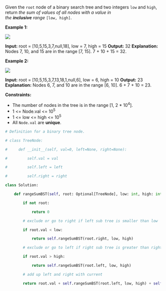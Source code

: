 Given the `root` node of a binary search tree and two integers `low` and `high`, return _the sum of values of all nodes with a value in the **inclusive** range_ `[low, high]`.

**Example 1:**

![](https://assets.leetcode.com/uploads/2020/11/05/bst1.jpg)

**Input:** root = [10,5,15,3,7,null,18], low = 7, high = 15
**Output:** 32
**Explanation:** Nodes 7, 10, and 15 are in the range [7, 15]. 7 + 10 + 15 = 32.

**Example 2:**

![](https://assets.leetcode.com/uploads/2020/11/05/bst2.jpg)

**Input:** root = [10,5,15,3,7,13,18,1,null,6], low = 6, high = 10
**Output:** 23
**Explanation:** Nodes 6, 7, and 10 are in the range [6, 10]. 6 + 7 + 10 = 23.

**Constraints:**

-   The number of nodes in the tree is in the range [1, 2 * 10<sup>4</sup>].
-   1 <= Node.val <= 10<sup>5</sup>
-   1 <= low <= high <= 10<sup>5</sup>
-   All `Node.val` are **unique**.
```python
# Definition for a binary tree node.

# class TreeNode:

#     def __init__(self, val=0, left=None, right=None):

#         self.val = val

#         self.left = left

#         self.right = right

class Solution:

    def rangeSumBST(self, root: Optional[TreeNode], low: int, high: int) -> int:

        if not root:

            return 0

        # exclude or go to right if left sub tree is smaller than low

        if root.val < low:

            return self.rangeSumBST(root.right, low, high)

        # exclude or go to left if right sub tree is greater than right

        if root.val > high:

            return self.rangeSumBST(root.left, low, high)

        # add up left and right with current

        return root.val + self.rangeSumBST(root.left, low, high) + self.rangeSumBST(root.right, low, high)
```